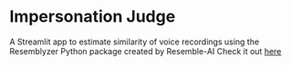 # Impersonation Judge
A Streamlit app to estimate similarity of voice recordings using the Resemblyzer Python package created by Resemble-AI
Check it out <a href="https://bit.ly/impersonation-judge" target="_blank" rel="noopener noreferrer">here</a>
